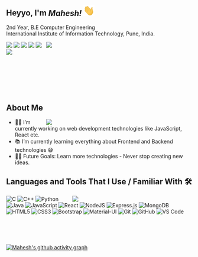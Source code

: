 ## Heyyo, I'm *Mahesh!  <img src="https://raw.githubusercontent.com/777ahesh/777ahesh/main/wave.gif" width="30px">*                                                                   
2nd Year, B.E Computer Engineering                                                    
International Institute of Information Technology, Pune, India.  

<a href="https://github.com/777ahesh/github-readme-stats" title="Go to Source">
      <img align="right" width=396 src="https://github-readme-streak-stats.herokuapp.com/?user=777ahesh&theme=dark"/>
 </a>

<a href="#"><img src="https://komarev.com/ghpvc/?username=777ahesh&label=PROFILE+VIEWS&style=flat-plastic&color=brightgreen"/></a> 
<a href="https://www.linkedin.com/in/777ahesh/"><img src="https://img.shields.io/badge/LinkedIn-0077B5?style=for-the-badge&logo=linkedin&logoColor=white&style=flat-square"/></a>
<a href="https://dev.to/777ahesh"><img src="https://img.shields.io/badge/dev.to-0A0A0A?style=for-the-badge&logo=devdotto&logoColor=white&style=flat-square"/></a>
<a href="https://www.codechef.com/users/mahesh7779/"><img src="https://img.shields.io/badge/Codechef-%23B92B27.svg?&style=for-the-badge&logo=Codechef&logoColor=white&style=flat-square"/></a>
<a href="https://www.hackerrank.com/gaikwadmahesh771/"><img src="https://img.shields.io/badge/-Hackerrank-2EC866?style=for-the-badge&logo=HackerRank&logoColor=white&style=flat-square"/></a>
<a href="https://leetcode.com/777ahesh/"><img src="https://img.shields.io/badge/-LeetCode-FFA116?style=for-the-badge&logo=LeetCode&logoColor=white&style=flat-square"/></a>

<br/><br/><br/><br/><br/>


## About Me

 <a href="https://github.com/777ahesh/github-readme-stats" title="Go to Source">
      <img align="right" width=396 src="https://github-readme-stats.vercel.app/api?username=777ahesh&hide=stars,issues&show_icons=true&theme=react&border_color=61dafb&include_all_commits=true"/>
 </a>

- 👨‍💻 I’m currently working on web development technologies like JavaScript, React etc.
- 📚 I’m currently learning everything about Frontend and Backend technologies 😅
- 💪🏼 Future Goals: Learn more technologies - Never stop creating new ideas.

## Languages and Tools That I Use / Familiar With 🛠 
<div align=right>
    <a href="https://github.com/777ahesh/github-readme-stats">
      <img width=325 align="right" src="https://github-readme-stats.vercel.app/api/top-langs/?username=777ahesh&langs_count=20&theme=highcontrast&layout=compact&custom_title=Most used languages on GitHub" />
    </a>
</div>

![C](http://img.shields.io/badge/-C-A8B9CC?style=flat-square&logo=c&logoColor=ffffff&style=flat-square)
![C++](http://img.shields.io/badge/-C%2B%2B-00599C?style=flat-square&logo=c&logoColor=ffffff&style=flat-square)
![Python](http://img.shields.io/badge/-Python-3776AB?style=flat-square&logo=python&logoColor=ffffff&style=flat-square)
![Java](https://img.shields.io/badge/java-%23ED8B00.svg?style=for-the-badge&logo=java&logoColor=white&style=flat-square)
![JavaScript](https://img.shields.io/badge/JavaScript-yellow?style=flat-square&logo=javascript&logoColor=white&style=flat-square)
![React](https://img.shields.io/badge/-React-61DAFB?style=flat-square&logo=react&logoColor=ffffff&style=flat-square)
![NodeJS](https://img.shields.io/badge/node.js-6DA55F?style=for-the-badge&logo=node.js&logoColor=white&style=flat-square)
![Express.js](https://img.shields.io/badge/express.js-%23404d59.svg?style=for-the-badge&logo=express&logoColor=%2361DAFB&style=flat-square)
![MongoDB](https://img.shields.io/badge/MongoDB-%234ea94b.svg?style=for-the-badge&logo=mongodb&logoColor=white&style=flat-square)
![HTML5](https://img.shields.io/badge/HTML5-chocolate?style=flat-square&logo=html5&logoColor=white&style=flat-square&style=flat-square)
![CSS3](https://img.shields.io/badge/-CSS3-%231572B6?style=flat-square&logo=css3&style=flat-square)
![Bootstrap](https://img.shields.io/badge/-Bootstrap-563D7C?style=flat-square&logo=Bootstrap&logoColor=ffffff&style=flat-square)
![Material-UI](https://img.shields.io/badge/-Material%E2%80%93UI-0081CB?style=flat-square&logo=material-ui&style=flat-square)
![Git](https://img.shields.io/badge/-Git-%23F05032?style=flat-square&logo=git&logoColor=%23ffffff&style=flat-square)
![GitHub](https://img.shields.io/badge/-GitHub-181717?style=flat-square&logo=github&style=flat-square)
![VS Code](http://img.shields.io/badge/-VS%20Code-007ACC?style=flat-square&logo=visual-studio-code&logoColor=ffffff&style=flat-square)
<br/>
<br/>
<br/>
<br/>
## 

[![Mahesh's github activity graph](https://activity-graph.herokuapp.com/graph?username=777ahesh&theme=dracula)](https://github.com/777ahesh/github-readme-activity-graph)

